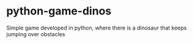 # python-game-dinos
 Simple game developed in python, where there is a dinosaur that keeps jumping over obstacles
